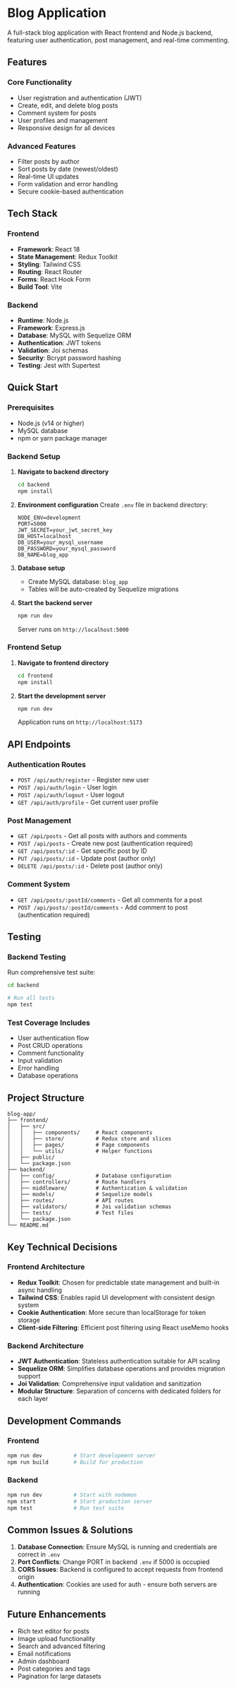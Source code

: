 # Blog Application

A full-stack blog application with React frontend and Node.js backend, featuring user authentication, post management, and real-time commenting.

## Features

### Core Functionality
- User registration and authentication (JWT)
- Create, edit, and delete blog posts
- Comment system for posts
- User profiles and management
- Responsive design for all devices

### Advanced Features
- Filter posts by author
- Sort posts by date (newest/oldest)
- Real-time UI updates
- Form validation and error handling
- Secure cookie-based authentication

## Tech Stack

### Frontend
- **Framework**: React 18
- **State Management**: Redux Toolkit
- **Styling**: Tailwind CSS
- **Routing**: React Router
- **Forms**: React Hook Form
- **Build Tool**: Vite

### Backend
- **Runtime**: Node.js
- **Framework**: Express.js
- **Database**: MySQL with Sequelize ORM
- **Authentication**: JWT tokens
- **Validation**: Joi schemas
- **Security**: Bcrypt password hashing
- **Testing**: Jest with Supertest

## Quick Start

### Prerequisites
- Node.js (v14 or higher)
- MySQL database
- npm or yarn package manager

### Backend Setup

1. **Navigate to backend directory**
   ```bash
   cd backend
   npm install
   ```

2. **Environment configuration**
   Create `.env` file in backend directory:
   ```env
   NODE_ENV=development
   PORT=5000
   JWT_SECRET=your_jwt_secret_key
   DB_HOST=localhost
   DB_USER=your_mysql_username
   DB_PASSWORD=your_mysql_password
   DB_NAME=blog_app
   ```

3. **Database setup**
   - Create MySQL database: `blog_app`
   - Tables will be auto-created by Sequelize migrations

4. **Start the backend server**
   ```bash
   npm run dev
   ```
   Server runs on `http://localhost:5000`

### Frontend Setup

1. **Navigate to frontend directory**
   ```bash
   cd frontend
   npm install
   ```

2. **Start the development server**
   ```bash
   npm run dev
   ```
   Application runs on `http://localhost:5173`

## API Endpoints

### Authentication Routes
- `POST /api/auth/register` - Register new user
- `POST /api/auth/login` - User login
- `POST /api/auth/logout` - User logout
- `GET /api/auth/profile` - Get current user profile

### Post Management
- `GET /api/posts` - Get all posts with authors and comments
- `POST /api/posts` - Create new post (authentication required)
- `GET /api/posts/:id` - Get specific post by ID
- `PUT /api/posts/:id` - Update post (author only)
- `DELETE /api/posts/:id` - Delete post (author only)

### Comment System
- `GET /api/posts/:postId/comments` - Get all comments for a post
- `POST /api/posts/:postId/comments` - Add comment to post (authentication required)

## Testing

### Backend Testing
Run comprehensive test suite:
```bash
cd backend

# Run all tests
npm test

```

### Test Coverage Includes
- User authentication flow
- Post CRUD operations
- Comment functionality
- Input validation
- Error handling
- Database operations

## Project Structure

```
blog-app/
├── frontend/
│   ├── src/
│   │   ├── components/     # React components
│   │   ├── store/          # Redux store and slices
│   │   ├── pages/          # Page components
│   │   └── utils/          # Helper functions
│   ├── public/
│   └── package.json
├── backend/
│   ├── config/             # Database configuration
│   ├── controllers/        # Route handlers
│   ├── middleware/         # Authentication & validation
│   ├── models/             # Sequelize models
│   ├── routes/             # API routes
│   ├── validators/         # Joi validation schemas
│   ├── tests/              # Test files
│   └── package.json
└── README.md
```

## Key Technical Decisions

### Frontend Architecture
- **Redux Toolkit**: Chosen for predictable state management and built-in async handling
- **Tailwind CSS**: Enables rapid UI development with consistent design system
- **Cookie Authentication**: More secure than localStorage for token storage
- **Client-side Filtering**: Efficient post filtering using React useMemo hooks

### Backend Architecture
- **JWT Authentication**: Stateless authentication suitable for API scaling
- **Sequelize ORM**: Simplifies database operations and provides migration support
- **Joi Validation**: Comprehensive input validation and sanitization
- **Modular Structure**: Separation of concerns with dedicated folders for each layer

## Development Commands

### Frontend
```bash
npm run dev          # Start development server
npm run build        # Build for production
```

### Backend
```bash
npm run dev          # Start with nodemon
npm start            # Start production server
npm test             # Run test suite
```

## Common Issues & Solutions

1. **Database Connection**: Ensure MySQL is running and credentials are correct in `.env`
2. **Port Conflicts**: Change PORT in backend `.env` if 5000 is occupied
3. **CORS Issues**: Backend is configured to accept requests from frontend origin
4. **Authentication**: Cookies are used for auth - ensure both servers are running

## Future Enhancements

- Rich text editor for posts
- Image upload functionality
- Search and advanced filtering
- Email notifications
- Admin dashboard
- Post categories and tags
- Pagination for large datasets